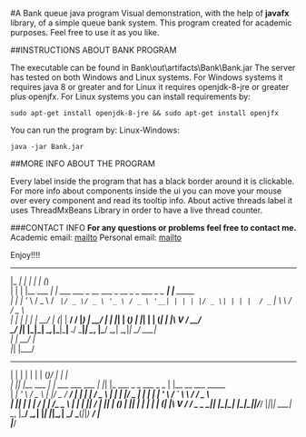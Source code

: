 #A Bank queue java program
Visual demonstration, with the help of **javafx** library, of a simple queue bank system. This program created for academic purposes. Feel free to use it as you like.

##INSTRUCTIONS ABOUT BANK PROGRAM

The executable can be found in Bank\out\artifacts\Bank\Bank.jar
The server has tested on both Windows and Linux systems. For Windows systems it requires java 8 or greater and for Linux it requires openjdk-8-jre or greater plus openjfx. For Linux systems you can install requirements by:
```
sudo apt-get install openjdk-8-jre && sudo apt-get install openjfx
```

You can run the program by:
Linux-Windows:
```
java -jar Bank.jar
```

##MORE INFO ABOUT THE PROGRAM

Every label inside the program that has a black border around it is clickable.
For more info about components inside the ui you can move your mouse over every
component and read its tooltip info. About active threads label it uses ThreadMxBeans
Library in order to have a live thread counter.

###CONTACT INFO
**__For any questions or problems feel free to contact me.__**
Academic email: [mailto](mailto:it1319@uom.edu.gr)
Personal email: [mailto](mailto:georgepanangiotou@gmail.com)

Enjoy!!!!
 _____ _                _                                                     _ _                 
|_   _| |              | |                                                   | (_)                
  | | | |__   ___    __| | ___  ___ _ __   ___ _ __   _   _  ___  _   _    __| |___   _____       
  | | | '_ \ / _ \  / _` |/ _ \/ _ \ '_ \ / _ \ '__| | | | |/ _ \| | | |  / _` | \ \ / / _ \      
  | | | | | |  __/ | (_| |  __/  __/ |_) |  __/ |    | |_| | (_) | |_| | | (_| | |\ V /  __/      
  \_/ |_| |_|\___|  \__,_|\___|\___| .__/ \___|_|     \__, |\___/ \__,_|  \__,_|_| \_/ \___|      
                                   | |                 __/ |                                      
                                   |_|                |___/                                       
 _   _            _                 _ _  __                           _                           
| | | |          | |               | (_)/ _|                         | |                          
| |_| |__   ___  | | ___  ___ ___  | |_| |_ ___   _   _  ___  _   _  | |__   __ ___   _____       
| __| '_ \ / _ \ | |/ _ \/ __/ __| | | |  _/ _ \ | | | |/ _ \| | | | | '_ \ / _` \ \ / / _ \      
| |_| | | |  __/ | |  __/\__ \__ \ | | | ||  __/ | |_| | (_) | |_| | | | | | (_| |\ V /  __/_ _ _ 
 \__|_| |_|\___| |_|\___||___/___/ |_|_|_| \___|  \__, |\___/ \__,_| |_| |_|\__,_| \_/ \___(_|_|_)
                                                   __/ |                                          
                                                  |___/                                       
